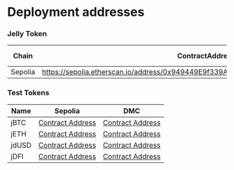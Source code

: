 # Deployment addresses

### Jelly Token

| Chain   | ContractAddress                                                                      | Source Code |
| ------- | ------------------------------------------------------------------------------------ | ----------- |
| Sepolia | https://sepolia.etherscan.io/address/0x949449E9f339Ac6b934004D64d776AB3340D7E67#code |             |

### Test Tokens

| Name    | Sepolia | DMC   |
| ------- | ------------------------------------------------------------------------------------ | ----------- |
| jBTC | [Contract Address](https://sepolia.etherscan.io/address/0x001aB49b91c0eB85D53CDef57ab8FAd9D456cD01) | [Contract Address](https://testnet-dmc.mydefichain.com:8444/address/0x71564514B940a2baf47711170bbf51DCe4bCc84B) |
| jETH | [Contract Address](https://sepolia.etherscan.io/address/0x1E41AA782B07d1e693D2b265A4A5D7E2a50acAe3) | [Contract Address](https://testnet-dmc.mydefichain.com:8444/address/0xF759226347da14c2C3C6892c7D0f2604c0686b02) |
| jdUSD | [Contract Address](https://sepolia.etherscan.io/address/0x96e20800fc46D450B18E61344b3B1f53EffA54f7) | [Contract Address](https://testnet-dmc.mydefichain.com:8444/address/0xFba0BD461deebA8370E9fD4f695b0CfB34E58517) |
| jDFI | [Contract Address](https://sepolia.etherscan.io/address/0x9B470B2f7860cBa2C18f1Ee8BEFc074a67CFD5d0) | [Contract Address](https://testnet-dmc.mydefichain.com:8444/address/0x92C655E6238B9F59215fC98326a68154247ef0f9) |
